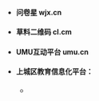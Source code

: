 * #### 问卷星    wjx.cn
* #### 草料二维码          cl.cm
* #### UMU互动平台         umu.cn
* #### 上城区教育信息化平台：

  * #### 



